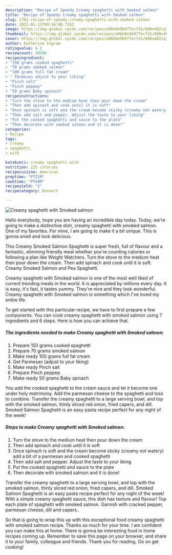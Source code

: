```yaml
---
description: "Recipe of Speedy Creamy spaghetti with Smoked salmon"
title: "Recipe of Speedy Creamy spaghetti with Smoked salmon"
slug: 1781-recipe-of-speedy-creamy-spaghetti-with-smoked-salmon
date: 2022-01-11T09:56:08.735Z
image: https://img-global.cpcdn.com/recipes/e0bb0e9b977ecfd1/680x482cq70/creamy-spaghetti-with-smoked-salmon-recipe-main-photo.jpg
thumbnail: https://img-global.cpcdn.com/recipes/e0bb0e9b977ecfd1/680x482cq70/creamy-spaghetti-with-smoked-salmon-recipe-main-photo.jpg
cover: https://img-global.cpcdn.com/recipes/e0bb0e9b977ecfd1/680x482cq70/creamy-spaghetti-with-smoked-salmon-recipe-main-photo.jpg
author: Katherine Ingram
ratingvalue: 4.2
reviewcount: 39596
recipeingredient:
- "150 grams cooked spaghetti"
- "70 grams smoked salmon"
- "100 grams full fat cream"
- " Parmesan adjust to your liking"
- "Pinch salt"
- "Pinch peppep"
- "50 grams Baby spinach"
recipeinstructions:
- "Turn the stove to the medium heat then pour down the cream"
- "Then add spinach and cook until it is soft"
- "Once spinach is soft and the cream become sticky (creamy not watery) add a bit of a parmesan and cooked spaghetti"
- "Then add salt and pepper. Adjust the taste to your liking"
- "Put the cooked spaghetti and sauce to the plate"
- "Then decorate with smoked salmon and it is done!"
categories:
- Recipe
tags:
- creamy
- spaghetti
- with

katakunci: creamy spaghetti with 
nutrition: 225 calories
recipecuisine: American
preptime: "PT21M"
cooktime: "PT49M"
recipeyield: "2"
recipecategory: Dessert

---
```



![Creamy spaghetti with Smoked salmon](https://img-global.cpcdn.com/recipes/e0bb0e9b977ecfd1/680x482cq70/creamy-spaghetti-with-smoked-salmon-recipe-main-photo.jpg)

Hello everybody, hope you are having an incredible day today. Today, we're going to make a distinctive dish, creamy spaghetti with smoked salmon. One of my favorites. For mine, I am going to make it a bit unique. This is gonna smell and look delicious.

This Creamy Smoked Salmon Spaghetti is super fresh, full of flavour and a fantastic, slimming friendly meal whether you&#39;re counting calories or following a plan like Weight Watchers. Turn the stove to the medium heat then pour down the cream. Then add spinach and cook until it is soft. Creamy Smoked Salmon and Pea Spaghetti.

Creamy spaghetti with Smoked salmon is one of the most well liked of current trending meals in the world. It is appreciated by millions every day. It is easy, it's fast, it tastes yummy. They're nice and they look wonderful. Creamy spaghetti with Smoked salmon is something which I've loved my entire life.


To get started with this particular recipe, we have to first prepare a few components. You can cook creamy spaghetti with smoked salmon using 7 ingredients and 6 steps. Here is how you can achieve that.

<!--inarticleads1-->

##### The ingredients needed to make Creamy spaghetti with Smoked salmon:

1. Prepare 150 grams cooked spaghetti
1. Prepare 70 grams smoked salmon
1. Make ready 100 grams full fat cream
1. Get  Parmesan (adjust to your liking)
1. Make ready Pinch salt
1. Prepare Pinch peppep
1. Make ready 50 grams Baby spinach


You add the cooked spaghetti to the cream sauce and let it become one under holy matrimony. Add the parmesan cheese to the spaghetti and toss to combine. Transfer the creamy spaghetti to a large serving bowl, and top with the smoked salmon, thinly sliced red onion, fried capers, and dill. Smoked Salmon Spaghetti is an easy pasta recipe perfect for any night of the week! 

<!--inarticleads2-->

##### Steps to make Creamy spaghetti with Smoked salmon:

1. Turn the stove to the medium heat then pour down the cream
1. Then add spinach and cook until it is soft
1. Once spinach is soft and the cream become sticky (creamy not watery) add a bit of a parmesan and cooked spaghetti
1. Then add salt and pepper. Adjust the taste to your liking
1. Put the cooked spaghetti and sauce to the plate
1. Then decorate with smoked salmon and it is done!


Transfer the creamy spaghetti to a large serving bowl, and top with the smoked salmon, thinly sliced red onion, fried capers, and dill. Smoked Salmon Spaghetti is an easy pasta recipe perfect for any night of the week! With a simple creamy spaghetti sauce, this dish has texture and flavour! Top each plate of spaghetti with smoked salmon. Garnish with cracked pepper, parmesan cheese, dill and capers.. 

So that is going to wrap this up with this exceptional food creamy spaghetti with smoked salmon recipe. Thanks so much for your time. I am confident you can make this at home. There is gonna be interesting food in home recipes coming up. Remember to save this page on your browser, and share it to your family, colleague and friends. Thank you for reading. Go on get cooking!
